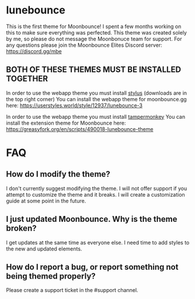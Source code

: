 # lunebounce
This is the first theme for Moonbounce! I spent a few months working on this to make sure everything was perfected. This theme was created solely by me, so please do not message the Moonbonuce team for support.
For any questions please join the Moonbounce Elites Discord server: https://discord.gg/mbe

## BOTH OF THESE THEMES MUST BE INSTALLED TOGETHER
In order to use the webapp theme you must install [stylus](https://add0n.com/stylus.html) (downloads are in the top right corner)
You can install the webapp theme for moonbounce.gg here: https://userstyles.world/style/12937/lunebounce-3

In order to use the webapp theme you must install [tampermonkey](https://www.tampermonkey.net/)
You can install the extension theme for Moonbounce here: https://greasyfork.org/en/scripts/490018-lunebounce-theme

# FAQ
## How do I modify the theme?
I don't currently suggest modifying the theme. I will not offer support if you attempt to customize the theme and it breaks.
I will create a customization guide at some point in the future.

## I just updated Moonbounce. Why is the theme broken?
I get updates at the same time as everyone else. I need time to add styles to the new and updated elements.

## How do I report a bug, or report something not being themed properly?
Please create a support ticket in the #support channel.
